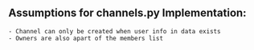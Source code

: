 ## Assumptions for channels.py Implementation: 
    - Channel can only be created when user info in data exists 
    - Owners are also apart of the members list 

